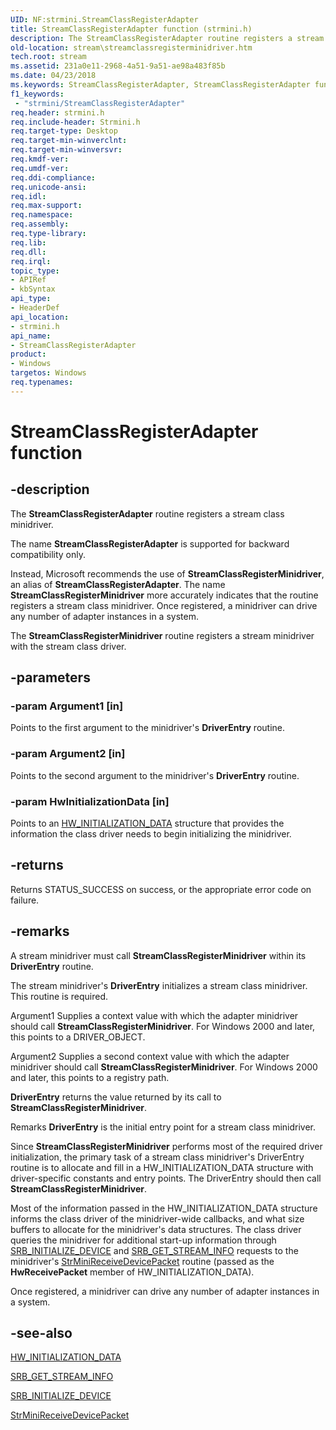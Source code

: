 ```yaml
---
UID: NF:strmini.StreamClassRegisterAdapter
title: StreamClassRegisterAdapter function (strmini.h)
description: The StreamClassRegisterAdapter routine registers a stream class minidriver.The name StreamClassRegisterAdapter is supported for backward compatibility only.Instead, Microsoft recommends the use of StreamClassRegisterMinidriver, an alias of StreamClassRegisterAdapter. The name StreamClassRegisterMinidriver more accurately indicates that the routine registers a stream class minidriver. Once registered, a minidriver can drive any number of adapter instances in a system.The StreamClassRegisterMinidriver routine registers a stream minidriver with the stream class driver.
old-location: stream\streamclassregisterminidriver.htm
tech.root: stream
ms.assetid: 231a0e11-2968-4a51-9a51-ae98a483f85b
ms.date: 04/23/2018
ms.keywords: StreamClassRegisterAdapter, StreamClassRegisterAdapter function [Streaming Media Devices], StreamClassRegisterMinidriver, strclass-routines_5336cc3e-8abd-4943-a191-12dbf9d25b85.xml, stream.streamclassregisterminidriver, strmini/StreamClassRegisterAdapter
f1_keywords:
 - "strmini/StreamClassRegisterAdapter"
req.header: strmini.h
req.include-header: Strmini.h
req.target-type: Desktop
req.target-min-winverclnt: 
req.target-min-winversvr: 
req.kmdf-ver: 
req.umdf-ver: 
req.ddi-compliance: 
req.unicode-ansi: 
req.idl: 
req.max-support: 
req.namespace: 
req.assembly: 
req.type-library: 
req.lib: 
req.dll: 
req.irql: 
topic_type:
- APIRef
- kbSyntax
api_type:
- HeaderDef
api_location:
- strmini.h
api_name:
- StreamClassRegisterAdapter
product:
- Windows
targetos: Windows
req.typenames: 
---
```


# StreamClassRegisterAdapter function


## -description


The <b>StreamClassRegisterAdapter</b> routine registers a stream class minidriver.

The name <b>StreamClassRegisterAdapter</b> is supported for backward compatibility only.

Instead, Microsoft recommends the use of <b>StreamClassRegisterMinidriver</b>, an alias of <b>StreamClassRegisterAdapter</b>. The name <b>StreamClassRegisterMinidriver</b> more accurately indicates that the routine registers a stream class minidriver. Once registered, a minidriver can drive any number of adapter instances in a system.

The <b>StreamClassRegisterMinidriver</b> routine registers a stream minidriver with the stream class driver.


## -parameters




### -param Argument1 [in]

Points to the first argument to the minidriver's <b>DriverEntry</b> routine.


### -param Argument2 [in]

Points to the second argument to the minidriver's <b>DriverEntry</b> routine.


### -param HwInitializationData [in]

Points to an <a href="https://docs.microsoft.com/windows-hardware/drivers/ddi/strmini/ns-strmini-_hw_initialization_data">HW_INITIALIZATION_DATA</a> structure that provides the information the class driver needs to begin initializing the minidriver.


## -returns



Returns STATUS_SUCCESS on success, or the appropriate error code on failure.




## -remarks



A stream minidriver must call <b>StreamClassRegisterMinidriver</b> within its <b>DriverEntry</b> routine. 

The stream minidriver's <b>DriverEntry</b> initializes a stream class minidriver. This routine is required.

Argument1 Supplies a context value with which the adapter minidriver should call <b>StreamClassRegisterMinidriver</b>. For Windows 2000 and later, this points to a DRIVER_OBJECT.

Argument2 Supplies a second context value with which the adapter minidriver should call <b>StreamClassRegisterMinidriver</b>. For Windows 2000 and later, this points to a registry path.

<b>DriverEntry</b> returns the value returned by its call to <b>StreamClassRegisterMinidriver</b>.

Remarks
<b>DriverEntry</b> is the initial entry point for a stream class minidriver.

Since <b>StreamClassRegisterMinidriver</b> performs most of the required driver initialization, the primary task of a stream class minidriver's DriverEntry routine is to allocate and fill in a HW_INITIALIZATION_DATA structure with driver-specific constants and entry points. The DriverEntry should then call <b>StreamClassRegisterMinidriver</b>.



Most of the information passed in the HW_INITIALIZATION_DATA structure informs the class driver of the minidriver-wide callbacks, and what size buffers to allocate for the minidriver's data structures. The class driver queries the minidriver for additional start-up information through <a href="https://docs.microsoft.com/windows-hardware/drivers/stream/srb-initialize-device">SRB_INITIALIZE_DEVICE</a> and <a href="https://docs.microsoft.com/windows-hardware/drivers/stream/srb-get-stream-info">SRB_GET_STREAM_INFO</a> requests to the minidriver's <a href="https://docs.microsoft.com/windows-hardware/drivers/ddi/strmini/nc-strmini-phw_receive_device_srb">StrMiniReceiveDevicePacket</a> routine (passed as the <b>HwReceivePacket</b> member of HW_INITIALIZATION_DATA).

Once registered, a minidriver can drive any number of adapter instances in a system.




## -see-also




<a href="https://docs.microsoft.com/windows-hardware/drivers/ddi/strmini/ns-strmini-_hw_initialization_data">HW_INITIALIZATION_DATA</a>



<a href="https://docs.microsoft.com/windows-hardware/drivers/stream/srb-get-stream-info">SRB_GET_STREAM_INFO</a>



<a href="https://docs.microsoft.com/windows-hardware/drivers/stream/srb-initialize-device">SRB_INITIALIZE_DEVICE</a>



<a href="https://docs.microsoft.com/windows-hardware/drivers/ddi/strmini/nc-strmini-phw_receive_device_srb">StrMiniReceiveDevicePacket</a>
 

 


